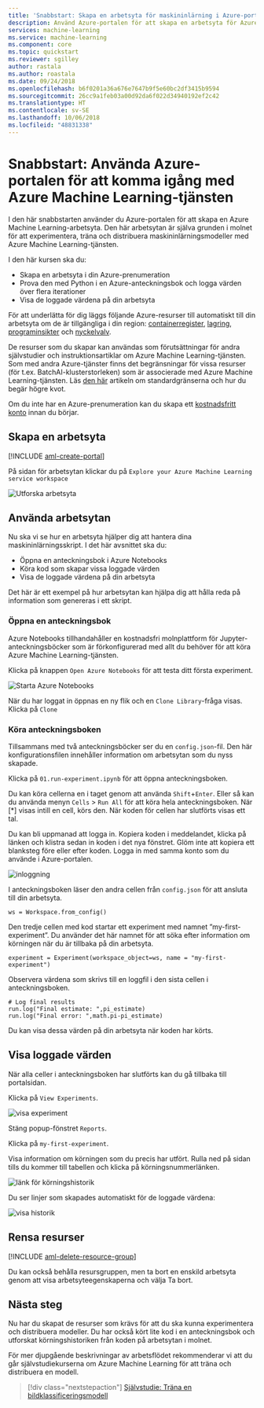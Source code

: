 ```yaml
---
title: 'Snabbstart: Skapa en arbetsyta för maskininlärning i Azure-portalen – Azure Machine Learning'
description: Använd Azure-portalen för att skapa en arbetsyta för Azure Machine Learning-tjänsten. Den här arbetsytan är själva grunden i molnet för att experimentera, träna och distribuera maskininlärningsmodeller med Azure Machine Learning-tjänsten.
services: machine-learning
ms.service: machine-learning
ms.component: core
ms.topic: quickstart
ms.reviewer: sgilley
author: rastala
ms.author: roastala
ms.date: 09/24/2018
ms.openlocfilehash: b6f0201a36a676e7647b9f5e60bc2df3415b9594
ms.sourcegitcommit: 26cc9a1feb03a00d92da6f022d34940192ef2c42
ms.translationtype: HT
ms.contentlocale: sv-SE
ms.lasthandoff: 10/06/2018
ms.locfileid: "48831338"
---
```

# <a name="quickstart-use-the-azure-portal-to-get-started-with-azure-machine-learning-service"></a>Snabbstart: Använda Azure-portalen för att komma igång med Azure Machine Learning-tjänsten

I den här snabbstarten använder du Azure-portalen för att skapa en Azure Machine Learning-arbetsyta. Den här arbetsytan är själva grunden i molnet för att experimentera, träna och distribuera maskininlärningsmodeller med Azure Machine Learning-tjänsten. 

I den här kursen ska du:

* Skapa en arbetsyta i din Azure-prenumeration
* Prova den med Python i en Azure-anteckningsbok och logga värden över flera iterationer
* Visa de loggade värdena på din arbetsyta

För att underlätta för dig läggs följande Azure-resurser till automatiskt till din arbetsyta om de är tillgängliga i din region: [containerregister](https://azure.microsoft.com/services/container-registry/), [lagring](https://azure.microsoft.com/services/storage/), [programinsikter](https://azure.microsoft.com/services/application-insights/) och [nyckelvalv](https://azure.microsoft.com/services/key-vault/).

De resurser som du skapar kan användas som förutsättningar för andra självstudier och instruktionsartiklar om Azure Machine Learning-tjänsten. Som med andra Azure-tjänster finns det begränsningar för vissa resurser (för t.ex. BatchAI-klusterstorleken) som är associerade med Azure Machine Learning-tjänsten. Läs [den här](how-to-manage-quotas.md) artikeln om standardgränserna och hur du begär högre kvot.

Om du inte har en Azure-prenumeration kan du skapa ett [kostnadsfritt konto](https://azure.microsoft.com/free/?WT.mc_id=A261C142F) innan du börjar.


## <a name="create-a-workspace"></a>Skapa en arbetsyta 

[!INCLUDE [aml-create-portal](../../../includes/aml-create-in-portal.md)]

På sidan för arbetsytan klickar du på `Explore your Azure Machine Learning service workspace`

 ![Utforska arbetsyta](./media/quickstart-get-started/explore_aml.png)


## <a name="use-the-workspace"></a>Använda arbetsytan

Nu ska vi se hur en arbetsyta hjälper dig att hantera dina maskininlärningsskript. I det här avsnittet ska du:

* Öppna en anteckningsbok i Azure Notebooks
* Köra kod som skapar vissa loggade värden
* Visa de loggade värdena på din arbetsyta

Det här är ett exempel på hur arbetsytan kan hjälpa dig att hålla reda på information som genereras i ett skript. 

### <a name="open-a-notebook"></a>Öppna en anteckningsbok 

Azure Notebooks tillhandahåller en kostnadsfri molnplattform för Jupyter-anteckningsböcker som är förkonfigurerad med allt du behöver för att köra Azure Machine Learning-tjänsten.  

Klicka på knappen `Open Azure Notebooks` för att testa ditt första experiment.

 ![Starta Azure Notebooks](./media/quickstart-get-started/explore_ws.png)

När du har loggat in öppnas en ny flik och en `Clone Library`-fråga visas.  Klicka på `Clone`


### <a name="run-the-notebook"></a>Köra anteckningsboken

Tillsammans med två anteckningsböcker ser du en `config.json`-fil.  Den här konfigurationsfilen innehåller information om arbetsytan som du nyss skapade.  

Klicka på `01.run-experiment.ipynb` för att öppna anteckningsboken.

Du kan köra cellerna en i taget genom att använda `Shift`+`Enter`.  Eller så kan du använda menyn `Cells` > `Run All` för att köra hela anteckningsboken.  När [*] visas intill en cell, körs den.  När koden för cellen har slutförts visas ett tal.

Du kan bli uppmanad att logga in.  Kopiera koden i meddelandet, klicka på länken och klistra sedan in koden i det nya fönstret.  Glöm inte att kopiera ett blanksteg före eller efter koden.  Logga in med samma konto som du använde i Azure-portalen.

 ![inloggning](./media/quickstart-get-started/login.png)

I anteckningsboken läser den andra cellen från `config.json` för att ansluta till din arbetsyta.
```
ws = Workspace.from_config()
```

Den tredje cellen med kod startar ett experiment med namnet ”my-first-experiment”.  Du använder det här namnet för att söka efter information om körningen när du är tillbaka på din arbetsyta.

```
experiment = Experiment(workspace_object=ws, name = "my-first-experiment")
```

Observera värdena som skrivs till en loggfil i den sista cellen i anteckningsboken.

```
# Log final results
run.log("Final estimate: ",pi_estimate)
run.log("Final error: ",math.pi-pi_estimate)
```

Du kan visa dessa värden på din arbetsyta när koden har körts.

## <a name="view-logged-values"></a>Visa loggade värden

När alla celler i anteckningsboken har slutförts kan du gå tillbaka till portalsidan.  

Klicka på `View Experiments`.

![visa experiment](./media/quickstart-get-started/view_exp.png)

Stäng popup-fönstret `Reports`.

Klicka på `my-first-experiment`.

Visa information om körningen som du precis har utfört.  Rulla ned på sidan tills du kommer till tabellen och klicka på körningsnummerlänken.

 ![länk för körningshistorik](./media/quickstart-get-started/report.png)

Du ser linjer som skapades automatiskt för de loggade värdena:

   ![visa historik](./media/quickstart-get-started/plots.png)

## <a name="clean-up-resources"></a>Rensa resurser 

[!INCLUDE [aml-delete-resource-group](../../../includes/aml-delete-resource-group.md)]

Du kan också behålla resursgruppen, men ta bort en enskild arbetsyta genom att visa arbetsyteegenskaperna och välja Ta bort.

## <a name="next-steps"></a>Nästa steg

Nu har du skapat de resurser som krävs för att du ska kunna experimentera och distribuera modeller. Du har också kört lite kod i en anteckningsbok och utforskat körningshistoriken från koden på arbetsytan i molnet.

För mer djupgående beskrivningar av arbetsflödet rekommenderar vi att du går självstudiekurserna om Azure Machine Learning för att träna och distribuera en modell.  

> [!div class="nextstepaction"]
> [Självstudie: Träna en bildklassificeringsmodell](tutorial-train-models-with-aml.md)
